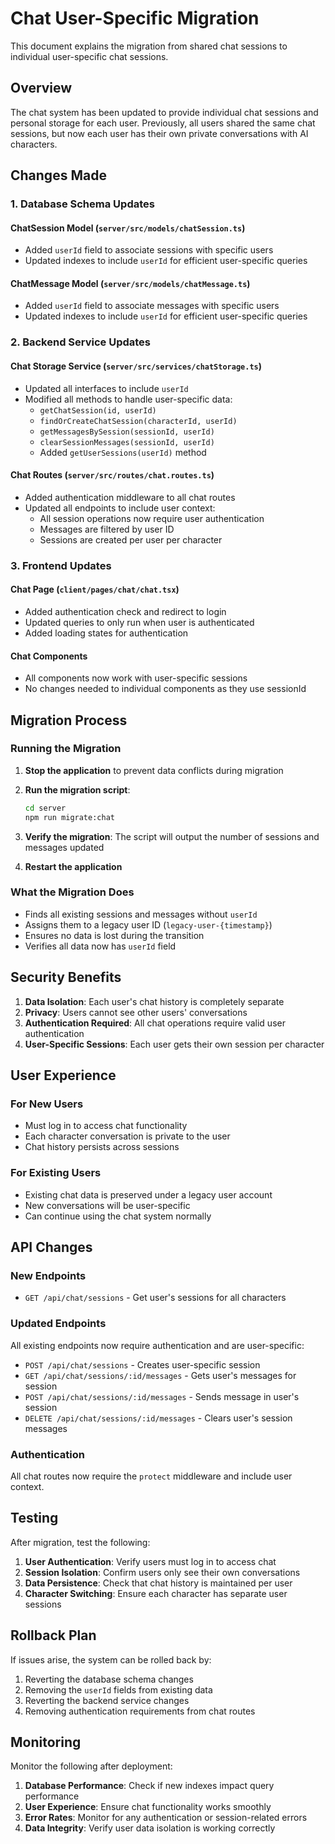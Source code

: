 # Chat User-Specific Migration

This document explains the migration from shared chat sessions to individual user-specific chat sessions.

## Overview

The chat system has been updated to provide individual chat sessions and personal storage for each user. Previously, all users shared the same chat sessions, but now each user has their own private conversations with AI characters.

## Changes Made

### 1. Database Schema Updates

#### ChatSession Model (`server/src/models/chatSession.ts`)
- Added `userId` field to associate sessions with specific users
- Updated indexes to include `userId` for efficient user-specific queries

#### ChatMessage Model (`server/src/models/chatMessage.ts`)
- Added `userId` field to associate messages with specific users
- Updated indexes to include `userId` for efficient user-specific queries

### 2. Backend Service Updates

#### Chat Storage Service (`server/src/services/chatStorage.ts`)
- Updated all interfaces to include `userId`
- Modified all methods to handle user-specific data:
  - `getChatSession(id, userId)`
  - `findOrCreateChatSession(characterId, userId)`
  - `getMessagesBySession(sessionId, userId)`
  - `clearSessionMessages(sessionId, userId)`
  - Added `getUserSessions(userId)` method

#### Chat Routes (`server/src/routes/chat.routes.ts`)
- Added authentication middleware to all chat routes
- Updated all endpoints to include user context:
  - All session operations now require user authentication
  - Messages are filtered by user ID
  - Sessions are created per user per character

### 3. Frontend Updates

#### Chat Page (`client/pages/chat/chat.tsx`)
- Added authentication check and redirect to login
- Updated queries to only run when user is authenticated
- Added loading states for authentication

#### Chat Components
- All components now work with user-specific sessions
- No changes needed to individual components as they use sessionId

## Migration Process

### Running the Migration

1. **Stop the application** to prevent data conflicts during migration

2. **Run the migration script**:
   ```bash
   cd server
   npm run migrate:chat
   ```

3. **Verify the migration**:
   The script will output the number of sessions and messages updated

4. **Restart the application**

### What the Migration Does

- Finds all existing sessions and messages without `userId`
- Assigns them to a legacy user ID (`legacy-user-{timestamp}`)
- Ensures no data is lost during the transition
- Verifies all data now has `userId` field

## Security Benefits

1. **Data Isolation**: Each user's chat history is completely separate
2. **Privacy**: Users cannot see other users' conversations
3. **Authentication Required**: All chat operations require valid user authentication
4. **User-Specific Sessions**: Each user gets their own session per character

## User Experience

### For New Users
- Must log in to access chat functionality
- Each character conversation is private to the user
- Chat history persists across sessions

### For Existing Users
- Existing chat data is preserved under a legacy user account
- New conversations will be user-specific
- Can continue using the chat system normally

## API Changes

### New Endpoints
- `GET /api/chat/sessions` - Get user's sessions for all characters

### Updated Endpoints
All existing endpoints now require authentication and are user-specific:
- `POST /api/chat/sessions` - Creates user-specific session
- `GET /api/chat/sessions/:id/messages` - Gets user's messages for session
- `POST /api/chat/sessions/:id/messages` - Sends message in user's session
- `DELETE /api/chat/sessions/:id/messages` - Clears user's session messages

### Authentication
All chat routes now require the `protect` middleware and include user context.

## Testing

After migration, test the following:

1. **User Authentication**: Verify users must log in to access chat
2. **Session Isolation**: Confirm users only see their own conversations
3. **Data Persistence**: Check that chat history is maintained per user
4. **Character Switching**: Ensure each character has separate user sessions

## Rollback Plan

If issues arise, the system can be rolled back by:

1. Reverting the database schema changes
2. Removing the `userId` fields from existing data
3. Reverting the backend service changes
4. Removing authentication requirements from chat routes

## Monitoring

Monitor the following after deployment:

1. **Database Performance**: Check if new indexes impact query performance
2. **User Experience**: Ensure chat functionality works smoothly
3. **Error Rates**: Monitor for any authentication or session-related errors
4. **Data Integrity**: Verify user data isolation is working correctly 